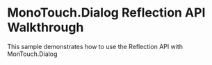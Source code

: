 MonoTouch.Dialog Reflection API Walkthrough
===========================================

This sample demonstrates how to use the Reflection API with MonTouch.Dialog